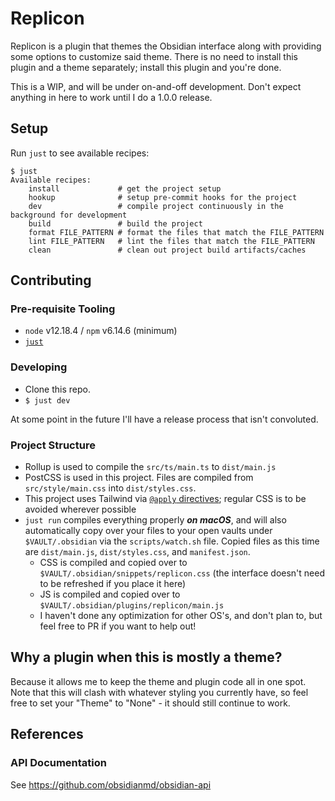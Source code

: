 # Replicon

Replicon is a plugin that themes the Obsidian interface along with providing some options to customize said theme. There is no need to install this plugin and a theme separately; install this plugin and you're done.

This is a WIP, and will be under on-and-off development. Don't expect anything in here to work until I do a 1.0.0 release.

## Setup

Run `just` to see available recipes:

```
$ just
Available recipes:
    install             # get the project setup
    hookup              # setup pre-commit hooks for the project
    dev                 # compile project continuously in the background for development
    build               # build the project
    format FILE_PATTERN # format the files that match the FILE_PATTERN
    lint FILE_PATTERN   # lint the files that match the FILE_PATTERN
    clean               # clean out project build artifacts/caches
```

## Contributing

### Pre-requisite Tooling

- `node` v12.18.4 / `npm` v6.14.6 (minimum)
- [`just`](https://github.com/casey/just)

### Developing

- Clone this repo.
- `$ just dev`

At some point in the future I'll have a release process that isn't convoluted.

### Project Structure

- Rollup is used to compile the `src/ts/main.ts` to `dist/main.js`
- PostCSS is used in this project. Files are compiled from `src/style/main.css` into `dist/styles.css`.
- This project uses Tailwind via [`@apply` directives](https://v1.tailwindcss.com/docs/functions-and-directives#apply); regular CSS is to be avoided wherever possible
- `just run` compiles everything properly **_on macOS_**, and will also automatically copy over your files to your open vaults under `$VAULT/.obsidian` via the `scripts/watch.sh` file. Copied files as this time are `dist/main.js`, `dist/styles.css`, and `manifest.json`.
    - CSS is compiled and copied over to `$VAULT/.obsidian/snippets/replicon.css` (the interface doesn't need to be refreshed if you place it here)
    - JS is compiled and copied over to `$VAULT/.obsidian/plugins/replicon/main.js`
    - I haven't done any optimization for other OS's, and don't plan to, but feel free to PR if you want to help out!

## Why a plugin when this is mostly a theme?

Because it allows me to keep the theme and plugin code all in one spot. Note that this will clash with whatever styling you currently have, so feel free to set your "Theme" to "None" - it should still continue to work.

## References

### API Documentation

See https://github.com/obsidianmd/obsidian-api
